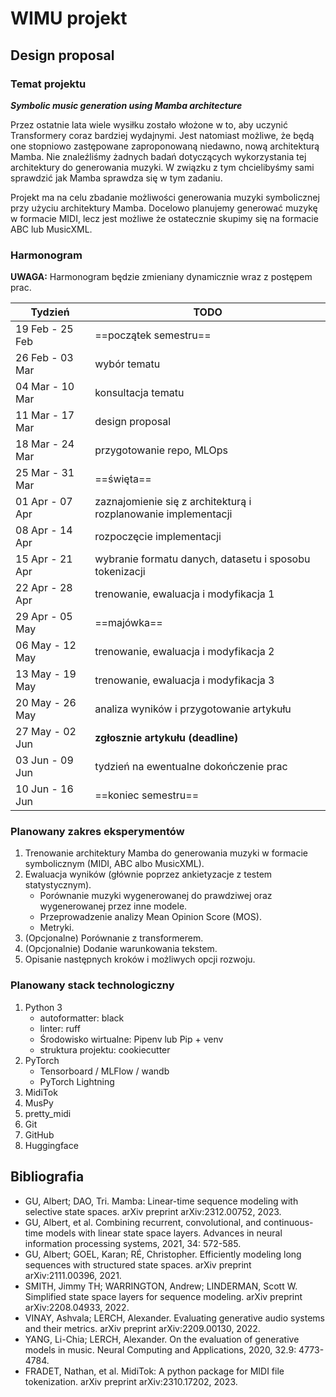 # WIMU projekt
## Design proposal
### Temat projektu
***Symbolic music generation using Mamba architecture***

Przez ostatnie lata wiele wysiłku zostało włożone w to, aby uczynić Transformery coraz bardziej wydajnymi. Jest natomiast możliwe, że będą one stopniowo zastępowane zaproponowaną niedawno, nową architekturą Mamba. Nie znaleźliśmy żadnych badań dotyczących wykorzystania tej architektury do generowania muzyki. W związku z tym chcielibyśmy sami sprawdzić jak Mamba sprawdza się w tym zadaniu.

Projekt ma na celu zbadanie możliwości generowania muzyki symbolicznej przy użyciu architektury Mamba. Docelowo planujemy generować muzykę w formacie MIDI, lecz jest możliwe że ostatecznie skupimy się na formacie ABC lub MusicXML.

### Harmonogram
**UWAGA:** Harmonogram będzie zmieniany dynamicznie wraz z postępem prac.

| Tydzień         | TODO |
|-----------------|------|
| 19 Feb - 25 Feb |==początek semestru==|
| 26 Feb - 03 Mar |wybór tematu|
| 04 Mar - 10 Mar |konsultacja tematu|
| 11 Mar - 17 Mar |design proposal|
| 18 Mar - 24 Mar |przygotowanie repo, MLOps|
| 25 Mar - 31 Mar |==święta==|
| 01 Apr - 07 Apr |zaznajomienie się z architekturą i rozplanowanie implementacji|
| 08 Apr - 14 Apr |rozpoczęcie implementacji|
| 15 Apr - 21 Apr |wybranie formatu danych, datasetu i sposobu tokenizacji|
| 22 Apr - 28 Apr |trenowanie, ewaluacja i modyfikacja 1|
| 29 Apr - 05 May |==majówka==|
| 06 May - 12 May |trenowanie, ewaluacja i modyfikacja 2|
| 13 May - 19 May |trenowanie, ewaluacja i modyfikacja 3|
| 20 May - 26 May |analiza wyników i przygotowanie artykułu|
| 27 May - 02 Jun |**zgłosznie artykułu (deadline)**|
| 03 Jun - 09 Jun |tydzień na ewentualne dokończenie prac|
| 10 Jun - 16 Jun |==koniec semestru==|


### Planowany zakres eksperymentów
1. Trenowanie architektury Mamba do generowania muzyki w formacie symbolicznym (MIDI, ABC albo MusicXML).
2. Ewaluacja wyników (głównie poprzez ankietyzacje z testem statystycznym).
    - Porównanie muzyki wygenerowanej do prawdziwej oraz wygenerowanej przez inne modele.
    - Przeprowadzenie analizy Mean Opinion Score (MOS).
    - Metryki.
3. (Opcjonalne) Porównanie z transformerem.
4. (Opcjonalnie) Dodanie warunkowania tekstem.
5. Opisanie następnych kroków i możliwych opcji rozwoju.

### Planowany stack technologiczny
1. Python 3
    - autoformatter: black
    - linter: ruff
    - Środowisko wirtualne: Pipenv lub Pip + venv
    - struktura projektu: cookiecutter
3. PyTorch
    - Tensorboard / MLFlow / wandb
    - PyTorch Lightning
5. MidiTok
6. MusPy
7. pretty_midi
8. Git
9. GitHub
10. Huggingface


## Bibliografia
- GU, Albert; DAO, Tri. Mamba: Linear-time sequence modeling with selective state spaces. arXiv preprint arXiv:2312.00752, 2023.
- GU, Albert, et al. Combining recurrent, convolutional, and continuous-time models with linear state space layers. Advances in neural information processing systems, 2021, 34: 572-585.
- GU, Albert; GOEL, Karan; RÉ, Christopher. Efficiently modeling long sequences with structured state spaces. arXiv preprint arXiv:2111.00396, 2021.
- SMITH, Jimmy TH; WARRINGTON, Andrew; LINDERMAN, Scott W. Simplified state space layers for sequence modeling. arXiv preprint arXiv:2208.04933, 2022.
- VINAY, Ashvala; LERCH, Alexander. Evaluating generative audio systems and their metrics. arXiv preprint arXiv:2209.00130, 2022.
- YANG, Li-Chia; LERCH, Alexander. On the evaluation of generative models in music. Neural Computing and Applications, 2020, 32.9: 4773-4784.
- FRADET, Nathan, et al. MidiTok: A python package for MIDI file tokenization. arXiv preprint arXiv:2310.17202, 2023.